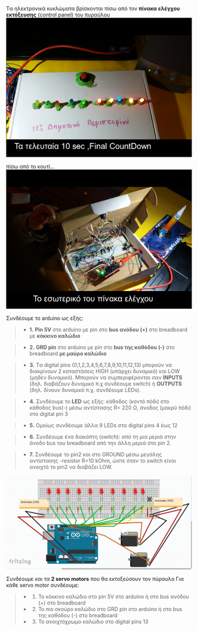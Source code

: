 Tα ηλεκτρονικά κυκλώματα βρίσκονται πίσω από τον  **πίνακα ελέγχου εκτόξευσης** (control panel) του πυραύλου
![πίνακας ελέγχου  του πυραύλου](/assets/images/control-panel3.png)

πίσω από το κουτί...
![πίνακας ελέγχου  του πυραύλου](/assets/images/in.png)


Συνδέουμε το arduino ως εξής:
> - **1.**	**Pin 5V** στο arduino με pin στο **bus ανόδου (+)** στο breadboard με **κόκκινο καλώδιο**

> - **2.**	**GRD pin** στο arduino με pin στο **bus της καθόδου (-)**  στο breadboard  **με μαύρο καλώδιο**

> - **3.**	Tα digital pins (0,1,2,3,4,5,6,7,8,9,10,11,12,13) μπορούν να διακρίνουν 2 καταστάσεις HIGH (υπάρχει δυναμικό) και LOW (μηδέν δυναμικό). Μπορούν να  συμπεριφέρονται σαν **INPUTS** (δηλ. διαβάζουν δυναμικό  π.χ συνδέουμε switch) ή **OUTPUTS** (δηλ. δίνουν δυναμικό π.χ. συνδέουμε LEDs). 

> - **4.**	Συνδέουμε το **LED** ως εξής: 
κάθοδος (κοντό πόδι)  στο κάθοδος bus(-)  μέσω αντίστασης R= 220 Ω, 
άνοδος (μακρύ πόδι) στο digital pin 3

> - **5.**	Oμοίως συνδέουμε άλλα 9 LEDs στα digital pins 4 έως 12

> - **6.**	Συνδέουμε ένα διακόπτη (switch):
 από τη μια μεριά  στην άνοδο bus του breadboard 
 από την άλλη μεριά  στο pin 2.
 
 > - **7.**	 Συνδέουμε το pin2 και στο GROUND  μέσω μεγάλης αντίστασης -resistor R=10 kOhm, ώστε όταν το switch  είναι  ανοιχτό το pin2 να διαβάζει LOW.  

![πίνακας ελέγχου  του πυραύλου](/assets/images/pyraylos1.png)

Συνδέουμε και τα **2 servo motors** που θα εκτοξεύσουν τον πύραυλο
Για κάθε servo motor συνδέουμε:
> - 1.	Το κόκκινο καλώδιο  στο pin 5V στο arduino   ή  στο bus ανόδου (+) στο breadboard 
> - 2.	Το πιο σκούρο καλώδιο στο GRD  pin στο arduino ή στο bus της καθόδου (-)  στο breadboard  
> - 3.	To ανοιχτόχρωμο καλώδιο στο digital pins 13

